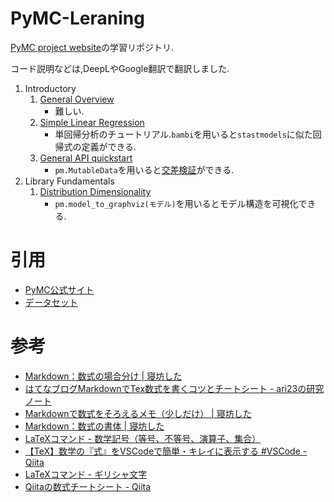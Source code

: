 # PyMC-Leraning
[PyMC project website](https://www.pymc.io/welcome.html)の学習リポジトリ.

コード説明などは,DeepLやGoogle翻訳で翻訳しました.

1. Introductory
    1. [General Overview](https://www.pymc.io/projects/docs/en/stable/learn/core_notebooks/pymc_overview.html#pymc-overview)
        * 難しい.
    1. [Simple Linear Regression](https://www.pymc.io/projects/docs/en/stable/learn/core_notebooks/GLM_linear.html#glm-linear)
        * 単回帰分析のチュートリアル.```bambi```を用いると```stastmodels```に似た回帰式の定義ができる.
    1. [General API quickstart](https://www.pymc.io/projects/docs/en/stable/learn/core_notebooks/GLM_linear.html#glm-linear)
        * ```pm.MutableData```を用いると[交差検証](https://www.pymc.io/projects/examples/en/latest/introductory/api_quickstart.html#predicting-on-hold-out-data)ができる.
1. Library Fundamentals
    1. [Distribution Dimensionality](https://www.pymc.io/projects/docs/en/stable/learn/core_notebooks/dimensionality.html#dimensionality)
        * ```pm.model_to_graphviz(モデル)```を用いるとモデル構造を可視化できる.


# 引用
* [PyMC公式サイト](https://www.pymc.io/welcome.html)
* [データセット](https://github.com/pymc-devs/pymc-examples)

# 参考
* [Markdown：数式の場合分け | 寝坊した](https://oversleptabit.com/archives/5391)
* [はてなブログMarkdownでTex数式を書くコツとチートシート - ari23の研究ノート](https://ari23ant.com/entry/hatenatex-markdown)
* [Markdownで数式をそろえるメモ（少しだけ） | 寝坊した](https://oversleptabit.com/archives/5155)
* [Markdown：数式の書体 | 寝坊した](https://oversleptabit.com/archives/5397)
* [LaTeXコマンド - 数学記号（等号、不等号、演算子、集合）](https://medemanabu.net/latex/operators/)
* [【TeX】数学の『式』をVSCodeで簡単・キレイに表示する #VSCode - Qiita](https://qiita.com/fluffyOkitsune/items/94e0818e8d8c2acc0db1)
* [LaTeXコマンド - ギリシャ文字](https://medemanabu.net/latex/greek/)
* [Qiitaの数式チートシート - Qiita](https://qiita.com/PlanetMeron/items/63ac58898541cbe81ada)



